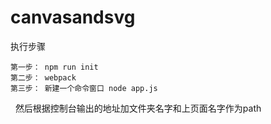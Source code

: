 # canvasandsvg
执行步骤

    第一步： npm run init
    第二步： webpack
    第三步： 新建一个命令窗口 node app.js
   然后根据控制台输出的地址加文件夹名字和上页面名字作为path
    
